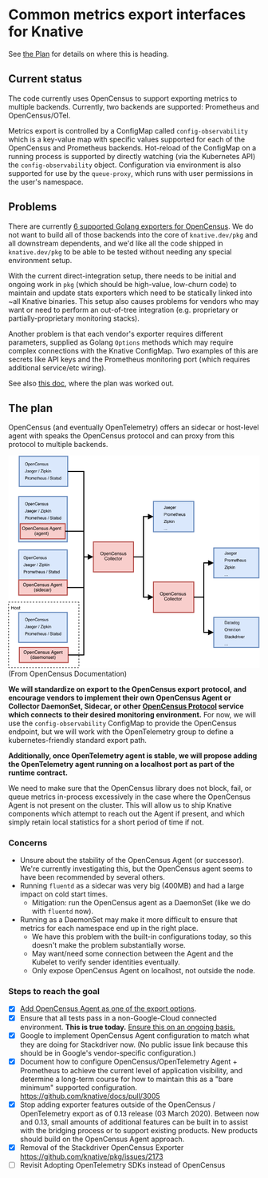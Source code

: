 # Common metrics export interfaces for Knative

See [the Plan](#the-plan) for details on where this is heading.

## Current status

The code currently uses OpenCensus to support exporting metrics to multiple
backends. Currently, two backends are supported: Prometheus and OpenCensus/OTel.

Metrics export is controlled by a ConfigMap called `config-observability` which
is a key-value map with specific values supported for each of the OpenCensus 
and Prometheus backends. Hot-reload of the ConfigMap on a running process is
supported by directly watching (via the Kubernetes API) the
`config-observability` object. Configuration via environment is also supported
for use by the `queue-proxy`, which runs with user permissions in the user's
namespace.

## Problems

There are currently
[6 supported Golang exporters for OpenCensus](https://opencensus.io/exporters/supported-exporters/go/).
We do not want to build all of those backends into the core of `knative.dev/pkg` and all
downstream dependents, and we'd like all the code shipped in `knative.dev/pkg`
to be able to be tested without needing any special environment setup.

With the current direct-integration setup, there needs to be initial and ongoing
work in `pkg` (which should be high-value, low-churn code) to maintain and
update stats exporters which need to be statically linked into ~all Knative
binaries. This setup also causes problems for vendors who may want or need to
perform an out-of-tree integration (e.g. proprietary or partially-proprietary
monitoring stacks).

Another problem is that each vendor's exporter requires different parameters,
supplied as Golang `Options` methods which may require complex connections with
the Knative ConfigMap. Two examples of this are secrets like API keys and the
Prometheus monitoring port (which requires additional service/etc wiring).

See also
[this doc](https://docs.google.com/document/d/1t-aov3XrhobjCKW4kwScY44QAoahiwxoyXXFtZyL8jw/edit),
where the plan was worked out.

## The plan

OpenCensus (and eventually OpenTelemetry) offers an sidecar or host-level agent
with speaks the OpenCensus protocol and can proxy from this protocol to multiple
backends.

![OpenCensus Agent configuration](https://github.com/census-instrumentation/opencensus-service/raw/master/images/opencensus-service-deployment-models.png)
(From OpenCensus Documentation)

**We will standardize on export to the OpenCensus export protocol, and encourage
vendors to implement their own OpenCensus Agent or Collector DaemonSet, Sidecar,
or other
[OpenCensus Protocol](https://github.com/census-instrumentation/opencensus-proto/tree/master/src/opencensus/proto/agent)
service which connects to their desired monitoring environment.** For now, we
will use the `config-observability` ConfigMap to provide the OpenCensus
endpoint, but we will work with the OpenTelemetry group to define a
kubernetes-friendly standard export path.

**Additionally, once OpenTelemetry agent is stable, we will propose adding the
OpenTelemetry agent running on a localhost port as part of the runtime
contract.**

We need to make sure that the OpenCensus library does not block, fail, or queue
metrics in-process excessively in the case where the OpenCensus Agent is not
present on the cluster. This will allow us to ship Knative components which
attempt to reach out the Agent if present, and which simply retain local
statistics for a short period of time if not.

### Concerns

- Unsure about the stability of the OpenCensus Agent (or successor). We're
  currently investigating this, but the OpenCensus agent seems to have been
  recommended by several others.
- Running `fluentd` as a sidecar was very big (400MB) and had a large impact on
  cold start times.
  - Mitigation: run the OpenCensus agent as a DaemonSet (like we do with
    `fluentd` now).
- Running as a DaemonSet may make it more difficult to ensure that metrics for
  each namespace end up in the right place.
  - We have this problem with the built-in configurations today, so this doesn't
    make the problem substantially worse.
  - May want/need some connection between the Agent and the Kubelet to verify
    sender identities eventually.
  - Only expose OpenCensus Agent on localhost, not outside the node.

### Steps to reach the goal

- [x] [Add OpenCensus Agent as one of the export options](https://github.com/knative/pkg/issues/955).
- [x] Ensure that all tests pass in a non-Google-Cloud connected environment.
      **This is true today.**
      [Ensure this on an ongoing basis.](https://github.com/knative/pkg/issues/957)
- [x] Google to implement OpenCensus Agent configuration to match what they are
      doing for Stackdriver now. (No public issue link because this should be in
      Google's vendor-specific configuration.)
- [x] Document how to configure OpenCensus/OpenTelemetry Agent + Prometheus to
      achieve the current level of application visibility, and determine a
      long-term course for how to maintain this as a "bare minimum" supported
      configuration. https://github.com/knative/docs/pull/3005
- [x] Stop adding exporter features outside of the OpenCensus / OpenTelemetry
      export as of 0.13 release (03 March 2020). Between now and 0.13, small
      amounts of additional features can be built in to assist with the bridging
      process or to support existing products. New products should build on the
      OpenCensus Agent approach.
- [x] Removal of the Stackdriver OpenCensus Exporter
      https://github.com/knative/pkg/issues/2173
- [ ] Revisit Adopting OpenTelemetry SDKs instead of OpenCensus
